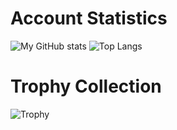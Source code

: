 # Account Statistics
![My GitHub stats](https://github-readme-stats.vercel.app/api?username=mini-ware&show_icons=true&theme=gruvbox)
![Top Langs](https://github-readme-stats.vercel.app/api/top-langs/?username=mini-ware&theme=gruvbox&layout=compact)</br>
# Trophy Collection
![Trophy](https://github-profile-trophy.vercel.app/?username=mini-ware&theme=gruvbox&row=1&margin-w=5)
